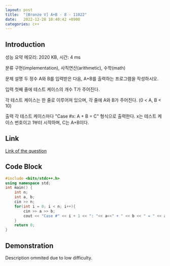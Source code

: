 ```yaml
---
layout: post
title:  "[Bronze V] A+B - 8 - 11022"
date:   2022-12-28 10:40:42 +0900
categories: c++
---
```


## Introduction

성능 요약
메모리: 2020 KB, 시간: 4 ms

분류
구현(implementation), 사칙연산(arithmetic), 수학(math)

문제 설명
두 정수 A와 B를 입력받은 다음, A+B를 출력하는 프로그램을 작성하시오.

입력
첫째 줄에 테스트 케이스의 개수 T가 주어진다.

각 테스트 케이스는 한 줄로 이루어져 있으며, 각 줄에 A와 B가 주어진다. (0 < A, B < 10)

출력
각 테스트 케이스마다 "Case #x: A + B = C" 형식으로 출력한다. x는 테스트 케이스 번호이고 1부터 시작하며, C는 A+B이다.

## Link

[Link of the question](https://www.acmicpc.net/problem/11022)

## Code Block

```c++
#include <bits/stdc++.h>
using namespace std;
int main() {
    int n;
    int a, b;
    cin >> n;
    for(int i = 0; i < n; i++){
        cin >> a >> b;
        cout << "Case #" << i + 1 << ": "<< a<<" + " << b << " = " << a + b << "\n";
    }
    return 0;
}
```

## Demonstration

Description ommited due to low difficulty.
